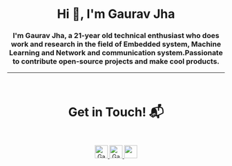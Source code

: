 <h1 align="center">Hi 👋, I'm Gaurav Jha</h1>
<h3 align="center">I'm Gaurav Jha, a 21-year old technical enthusiast who does work and research in the field of Embedded system, Machine Learning and Network and communication system.Passionate to contribute open-source projects and make cool products.</h3>
<hr>
<Br>
<h1 align="center">Get in Touch! 📬</h1>
<Br>
<p align="center">
  
  <a href="https://www.linkedin.com/in/gaurav-jha-938678158/">
    <img src="https://www.vectorlogo.zone/logos/linkedin/linkedin-icon.svg" alt="Gaurav Jha's LinkedIn Profile" height="30" width="30">
  </a>
  
  <a href="https://twitter.com/Gaurav_jha29/">
    <img src="https://www.vectorlogo.zone/logos/twitter/twitter-icon.svg" alt="Gaurav Jha's Twitter Profile" height="30" width="30">
  </a>
  
  <a href="https://www.hackster.io/GJ29/">
    <img src=""https://hackster.imgix.net/uploads/attachments/1004883/hackster_logo_squared.png?auto=compress%2Cformat&w=740&h=555&fit=max" width="30">
  </a>
  
</p>



<!--
**Gauravjha2900/Gauravjha2900** is a ✨ _special_ ✨ repository because its `README.md` (this file) appears on your GitHub profile.

Here are some ideas to get you started:

- 🔭 I’m currently working on ...
- 🌱 I’m currently learning ...
- 👯 I’m looking to collaborate on ...
- 🤔 I’m looking for help with ...
- 💬 Ask me about ...
- 📫 How to reach me: ...
- 😄 Pronouns: ...
- ⚡ Fun fact: ...
-->
